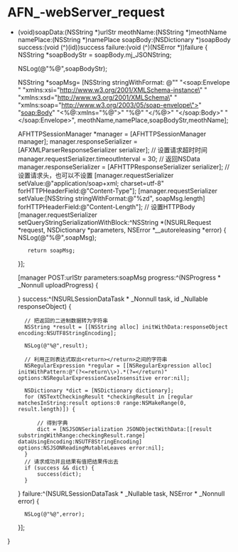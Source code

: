 # AFN_-webServer_request
+ (void)soapData:(NSString *)urlStr meothName:(NSString *)meothName namePlace:(NSString *)namePlace soapBody:(NSDictionary *)soapBody success:(void (^)(id))success failure:(void (^)(NSError *))failure
{
    NSString *soapBodyStr = soapBody.mj_JSONString;
    
    NSLog(@"%@",soapBodyStr);
    
    NSString *soapMsg= [NSString stringWithFormat:
                        @"<?xml version=\"1.0\" encoding=\"utf-8\"?>"
                        "<soap:Envelope "
                        "xmlns:xsi=\"http://www.w3.org/2001/XMLSchema-instance\" "
                        "xmlns:xsd=\"http://www.w3.org/2001/XMLSchema\" "
                        "xmlns:soap=\"http://www.w3.org/2003/05/soap-envelope\">"
                        "<soap:Body>"
                        "<%@:xmlns=\"%@\">"
                        "<string>%@</string>"
                        "</%@>"
                        "</soap:Body>"
                        "</soap:Envelope>", meothName,namePlace,soapBodyStr,meothName];
    
    AFHTTPSessionManager *manager = [AFHTTPSessionManager manager];
    manager.responseSerializer = [AFXMLParserResponseSerializer serializer];
    // 设置请求超时时间
    manager.requestSerializer.timeoutInterval = 30;
    // 返回NSData
    manager.responseSerializer = [AFHTTPResponseSerializer serializer];
    // 设置请求头，也可以不设置
    [manager.requestSerializer setValue:@"application/soap+xml; charset=utf-8" forHTTPHeaderField:@"Content-Type"];
    [manager.requestSerializer setValue:[NSString stringWithFormat:@"%zd", soapMsg.length] forHTTPHeaderField:@"Content-Length"];
    // 设置HTTPBody
    [manager.requestSerializer setQueryStringSerializationWithBlock:^NSString *(NSURLRequest *request, NSDictionary *parameters, NSError *__autoreleasing *error)
     {
         NSLog(@"%@",soapMsg);
         
         return soapMsg;
     }];
    
    [manager POST:urlStr parameters:soapMsg progress:^(NSProgress * _Nonnull uploadProgress) {
        
        
    } success:^(NSURLSessionDataTask * _Nonnull task, id  _Nullable responseObject) {
        
        // 把返回的二进制数据转为字符串
        NSString *result = [[NSString alloc] initWithData:responseObject encoding:NSUTF8StringEncoding];
        
        NSLog(@"%@",result);
        
        // 利用正则表达式取出<return></return>之间的字符串
        NSRegularExpression *regular = [[NSRegularExpression alloc] initWithPattern:@"(?<=return\\>).*(?=</return)" options:NSRegularExpressionCaseInsensitive error:nil];
        
        NSDictionary *dict = [NSDictionary dictionary];
        for (NSTextCheckingResult *checkingResult in [regular matchesInString:result options:0 range:NSMakeRange(0, result.length)]) {
            
            // 得到字典
            dict = [NSJSONSerialization JSONObjectWithData:[[result substringWithRange:checkingResult.range] dataUsingEncoding:NSUTF8StringEncoding] options:NSJSONReadingMutableLeaves error:nil];
        }
        // 请求成功并且结果有值把结果传出去
        if (success && dict) {
            success(dict);
        }
    } failure:^(NSURLSessionDataTask * _Nullable task, NSError * _Nonnull error) {
        
        NSLog(@"%@",error);
    }];

}
